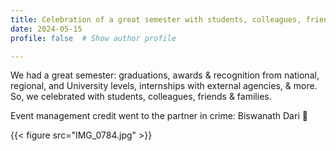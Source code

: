 ```yaml
---
title: Celebration of a great semester with students, colleagues, friends & families
date: 2024-05-15
profile: false  # Show author profile

---
```

We had a great semester: graduations, awards & recognition from national, regional, and University levels, internships with external agencies, & more. So, we celebrated with students, colleagues, friends & families. 

Event management credit went to the partner in crime: Biswanath Dari 🙂

{{< figure src="IMG_0784.jpg" >}}
